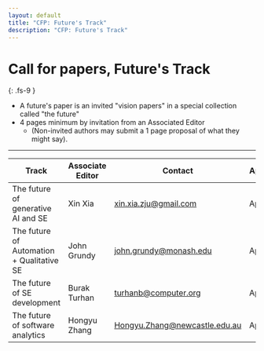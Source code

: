 ```yaml
---
layout: default
title: "CFP: Future's Track"
description: "CFP: Future's Track"
---
```


# Call for papers, Future's Track
{: .fs-9 }

- A future's paper is an invited "vision papers"  in a special collection called "the future"
- 4 pages minimum by   invitation  from an Associated Editor
  - (Non-invited authors may submit a 1 page proposal of what they might say).

---

|Track | Associate Editor | Contact| Appointed |
|------|------------------|--------|-----------|
|The future of generative AI and SE        | Xin Xia   | xin.xia.zju@gmail.com    |April 16|
|The future of Automation + Qualitative SE | John Grundy|   john.grundy@monash.edu |April 16|
|The future of SE development              | Burak Turhan| turhanb@computer.org  |April 16|
|The future of software analytics          | Hongyu Zhang|  Hongyu.Zhang@newcastle.edu.au  |April 16|

